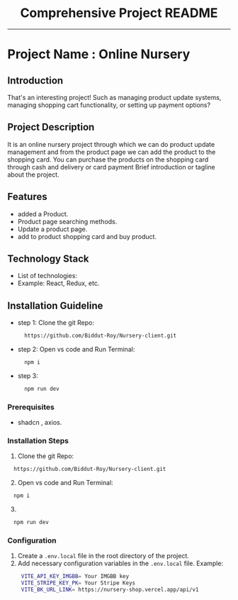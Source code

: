 <div align="center">
  <h1>Comprehensive Project README</h1>
</div>

---

# Project Name : Online Nursery

## Introduction

That's an interesting project! Such as managing product update systems, managing shopping cart functionality, or setting up payment options?

## Project Description

It is an online nursery project through which we can do product update management and from the product page we can add the product to the shopping card. You can purchase the products on the shopping card through cash and delivery or card payment
Brief introduction or tagline about the project.

## Features

- added a Product.
- Product page searching methods.
- Update a product page.
- add to product shopping card and buy product.

## Technology Stack

- List of technologies:
- Example: React, Redux, etc.

## Installation Guideline

- step 1: Clone the git Repo:
  ```bash
    https://github.com/Biddut-Roy/Nursery-client.git
  ```
- step 2: Open vs code and Run Terminal:
  ```bash
    npm i
  ```
- step 3:
  ```bash
    npm run dev
  ```

### Prerequisites

- shadcn , axios.

### Installation Steps

1. Clone the git Repo:

```bash
  https://github.com/Biddut-Roy/Nursery-client.git
```

2. Open vs code and Run Terminal:

```bash
  npm i
```

3.

```bash
  npm run dev
```

### Configuration

1. Create a `.env.local` file in the root directory of the project.
2. Add necessary configuration variables in the `.env.local` file.
   Example:
   ```bash
    VITE_API_KEY_IMGBB= Your IMGBB key
    VITE_STRIPE_KEY_PK= Your Stripe Keys
    VITE_BK_URL_LINK= https://nursery-shop.vercel.app/api/v1
   ```
